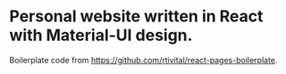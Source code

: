 # Personal website written in React with Material-UI design.
Boilerplate code from https://github.com/rtivital/react-pages-boilerplate.
